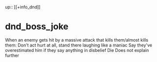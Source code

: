 up:: [[+info_dnd]]

# dnd_boss_joke

When an enemy gets hit by a massive attack that kills them/almost kills them:
Don't act hurt at all, stand there laughing like a maniac
Say they've overestimated him if they say anything in disbelief
Die
Does not explain further
